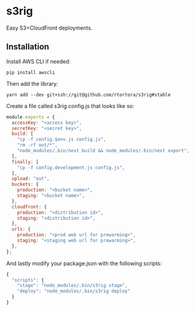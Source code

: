 # s3rig

Easy S3+CloudFront deployments.

## Installation

Install AWS CLI if needed:

    pip install awscli

Then add the library:

    yarn add --dev git+ssh://git@github.com/rtortora/s3rig#stable

Create a file called s3rig.config.js that looks like so:

```js
module.exports = {
  accessKey: "<access key>",
  secretKey: "<secret key>",
  build: [
    "cp -f config.$env.js config.js",
    "rm -rf out/*",
    "node_modules/.bin/next build && node_modules/.bin/next export",
  ],
  finally: [
    "cp -f config.development.js config.js",
  ],
  upload: "out",
  buckets: {
    production: "<bucket name>",
    staging: "<bucket name>",
  },
  cloudfront: {
    production: "<distribution id>",
    staging: "<distribution id>",
  },
  urls: {
    production: "<prod web url for prewarming>",
    staging: "<staging web url for prewarming>",
  },
};
```

And lastly modify your package.json with the following scripts:

```js
{
  "scripts": {
    "stage": "node_modules/.bin/s3rig stage",
    "deploy": "node_modules/.bin/s3rig deploy"
  }
}
```
